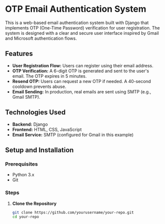 # OTP Email Authentication System

This is a web-based email authentication system built with Django that implements OTP (One-Time Password) verification for user registration. The system is designed with a clear and secure user interface inspired by Gmail and Microsoft authentication flows.

## Features

- **User Registration Flow:** Users can register using their email address.
- **OTP Verification:** A 6-digit OTP is generated and sent to the user's email. The OTP expires in 5 minutes.
- **Resend OTP:** Users can request a new OTP if needed. A 40-second cooldown prevents abuse.
- **Email Sending:** In production, real emails are sent using SMTP (e.g., Gmail SMTP).

## Technologies Used

- **Backend:** Django
- **Frontend:** HTML, CSS, JavaScript
- **Email Service:** SMTP (configured for Gmail in this example)

## Setup and Installation

### Prerequisites

- Python 3.x
- Git

### Steps

1. **Clone the Repository**

   ```bash
   git clone https://github.com/yourusername/your-repo.git
   cd your-repo
